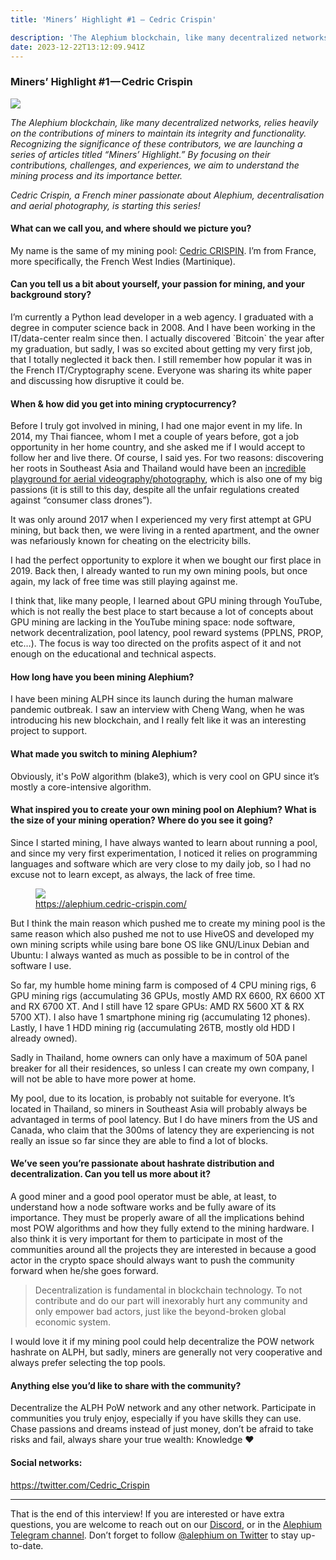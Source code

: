 ```yaml
---
title: 'Miners’ Highlight #1 — Cedric Crispin'

description: 'The Alephium blockchain, like many decentralized networks, relies heavily on the contributions of miners to maintain its integrity and…'
date: 2023-12-22T13:12:09.941Z
---
```


### Miners’ Highlight \#1 — Cedric Crispin

![](https://cdn-images-1.medium.com/max/800/0*HafJ9LoUgvfcFRA7)

_The Alephium blockchain, like many decentralized networks, relies heavily on the contributions of miners to maintain its integrity and functionality. Recognizing the significance of these contributors, we are launching a series of articles titled “Miners’ Highlight.” By focusing on their contributions, challenges, and experiences, we aim to understand the mining process and its importance better._

_Cedric Crispin, a French miner passionate about Alephium, decentralisation and aerial photography, is starting this series!_

#### **What can we call you, and where should we picture you?**

My name is the same of my mining pool: <a href="https://alephium.cedric-crispin.com/" class="markup--anchor markup--p-anchor" data-href="https://alephium.cedric-crispin.com/" rel="noopener" target="_blank">Cedric CRISPIN</a>. I’m from France, more specifically, the French West Indies (Martinique).

#### **Can you tell us a bit about yourself, your passion for mining, and your background story?**

I’m currently a Python lead developer in a web agency. I graduated with a degree in computer science back in 2008. And I have been working in the IT/data-center realm since then. I actually discovered \`Bitcoin\` the year after my graduation, but sadly, I was so excited about getting my very first job, that I totally neglected it back then. I still remember how popular it was in the French IT/Cryptography scene. Everyone was sharing its white paper and discussing how disruptive it could be.

#### **When & how did you get into mining cryptocurrency?**

Before I truly got involved in mining, I had one major event in my life. In 2014, my Thai fiancee, whom I met a couple of years before, got a job opportunity in her home country, and she asked me if I would accept to follow her and live there. Of course, I said yes. For two reasons: discovering her roots in Southeast Asia and Thailand would have been an <a href="https://www.instagram.com/blackmennewstyle/" class="markup--anchor markup--p-anchor" data-href="https://www.instagram.com/blackmennewstyle/" rel="noopener" target="_blank">incredible playground for aerial videography/photography</a>, which is also one of my big passions (it is still to this day, despite all the unfair regulations created against “consumer class drones”).

It was only around 2017 when I experienced my very first attempt at GPU mining, but back then, we were living in a rented apartment, and the owner was nefariously known for cheating on the electricity bills.

I had the perfect opportunity to explore it when we bought our first place in 2019. Back then, I already wanted to run my own mining pools, but once again, my lack of free time was still playing against me.

I think that, like many people, I learned about GPU mining through YouTube, which is not really the best place to start because a lot of concepts about GPU mining are lacking in the YouTube mining space: node software, network decentralization, pool latency, pool reward systems (PPLNS, PROP, etc…). The focus is way too directed on the profits aspect of it and not enough on the educational and technical aspects.

#### **How long have you been mining Alephium?**

I have been mining ALPH since its launch during the human malware pandemic outbreak. I saw an interview with Cheng Wang, when he was introducing his new blockchain, and I really felt like it was an interesting project to support.

#### **What made you switch to mining Alephium?**

Obviously, it's PoW algorithm (blake3), which is very cool on GPU since it’s mostly a core-intensive algorithm.

#### **What inspired you to create your own mining pool on Alephium? What is the size of your mining operation? Where do you see it going?**

Since I started mining, I have always wanted to learn about running a pool, and since my very first experimentation, I noticed it relies on programming languages and software which are very close to my daily job, so I had no excuse not to learn except, as always, the lack of free time.

<figure id="549f" class="graf graf--figure graf-after--p">
<img src="https://cdn-images-1.medium.com/max/800/1*l5QFRKKcBxI8NEL-gBxbpQ.png" class="graf-image" data-image-id="1*l5QFRKKcBxI8NEL-gBxbpQ.png" data-width="1318" data-height="595" />
<figcaption><a href="https://alephium.cedric-crispin.com/" class="markup--anchor markup--figure-anchor" data-href="https://alephium.cedric-crispin.com/" rel="nofollow noopener" target="_blank">https://alephium.cedric-crispin.com/</a></figcaption>
</figure>

But I think the main reason which pushed me to create my mining pool is the same reason which also pushed me not to use HiveOS and developed my own mining scripts while using bare bone OS like GNU/Linux Debian and Ubuntu: I always wanted as much as possible to be in control of the software I use.

So far, my humble home mining farm is composed of 4 CPU mining rigs, 6 GPU mining rigs (accumulating 36 GPUs, mostly AMD RX 6600, RX 6600 XT and RX 6700 XT. And I still have 12 spare GPUs: AMD RX 5600 XT & RX 5700 XT). I also have 1 smartphone mining rig (accumulating 12 phones). Lastly, I have 1 HDD mining rig (accumulating 26TB, mostly old HDD I already owned).

Sadly in Thailand, home owners can only have a maximum of 50A panel breaker for all their residences, so unless I can create my own company, I will not be able to have more power at home.

My pool, due to its location, is probably not suitable for everyone. It’s located in Thailand, so miners in Southeast Asia will probably always be advantaged in terms of pool latency. But I do have miners from the US and Canada, who claim that the 300ms of latency they are experiencing is not really an issue so far since they are able to find a lot of blocks.

#### **We’ve seen you’re passionate about hashrate distribution and decentralization. Can you tell us more about it?**

A good miner and a good pool operator must be able, at least, to understand how a node software works and be fully aware of its importance. They must be properly aware of all the implications behind most POW algorithms and how they fully extend to the mining hardware. I also think it is very important for them to participate in most of the communities around all the projects they are interested in because a good actor in the crypto space should always want to push the community forward when he/she goes forward.

> Decentralization is fundamental in blockchain technology. To not contribute and do our part will inexorably hurt any community and only empower bad actors, just like the beyond-broken global economic system.

I would love it if my mining pool could help decentralize the POW network hashrate on ALPH, but sadly, miners are generally not very cooperative and always prefer selecting the top pools.

#### **Anything else you’d like to share with the community?**

Decentralize the ALPH PoW network and any other network. Participate in communities you truly enjoy, especially if you have skills they can use. Chase passions and dreams instead of just money, don’t be afraid to take risks and fail, always share your true wealth: Knowledge ❤

#### **Social networks:**

<a href="https://twitter.com/Cedric_Crispin" class="markup--anchor markup--p-anchor" data-href="https://twitter.com/Cedric_Crispin" rel="noopener" target="_blank">https://twitter.com/Cedric_Crispin</a>

---

That is the end of this interview! If you are interested or have extra questions, you are welcome to reach out on our <a href="http://alephium.org/discord" class="markup--anchor markup--p-anchor" data-href="http://alephium.org/discord" rel="noopener" target="_blank">Discord</a>, or in the <a href="https://t.me/alephiumgroup" class="markup--anchor markup--p-anchor" data-href="https://t.me/alephiumgroup" rel="noopener" target="_blank">Alephium Telegram channel</a>. Don’t forget to follow <a href="https://twitter.com/alephium" class="markup--anchor markup--p-anchor" data-href="https://twitter.com/alephium" rel="noopener ugc nofollow noopener noopener" target="_blank">@alephium on Twitter</a> to stay up-to-date.
